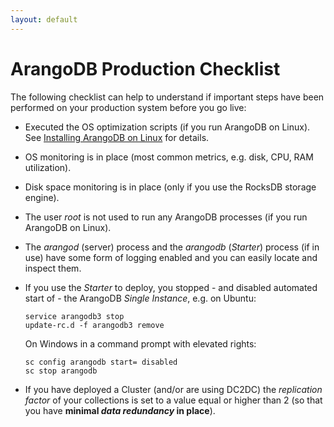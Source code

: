 ```yaml
---
layout: default
---
```

ArangoDB Production Checklist
=============================

The following checklist can help to understand if important steps
have been performed on your production system before you go live:

- Executed the OS optimization scripts (if you run ArangoDB on Linux).
  See [Installing ArangoDB on Linux](../Installation/Linux.md) for details.
- OS monitoring is in place
  (most common metrics, e.g. disk, CPU, RAM utilization).
- Disk space monitoring is in place
  (only if you use the RocksDB storage engine).
- The user _root_ is not used to run any ArangoDB processes
  (if you run ArangoDB on Linux).
- The _arangod_ (server) process and the _arangodb_ (_Starter_) process
  (if in use) have some form of logging enabled and you can easily
  locate and inspect them.
- If you use the _Starter_ to deploy, you stopped - and disabled
  automated start of - the ArangoDB _Single Instance_, e.g. on Ubuntu:

  ```
  service arangodb3 stop
  update-rc.d -f arangodb3 remove
  ```

  On Windows in a command prompt with elevated rights:

  ```
  sc config arangodb start= disabled
  sc stop arangodb
  ```

- If you have deployed a Cluster (and/or are using DC2DC) the 
  _replication factor_ of your collections is set to a value equal
  or higher than 2 (so that you have **minimal
  _data redundancy_ in place**).
